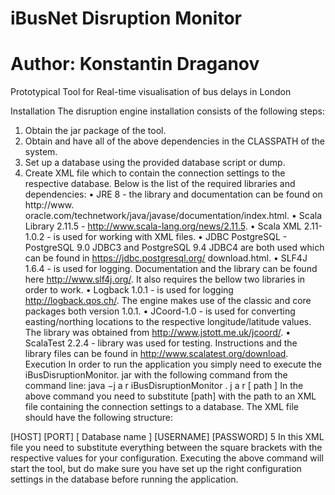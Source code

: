 iBusNet Disruption Monitor
===========

Author: Konstantin Draganov
===========

Prototypical Tool for Real-time visualisation of bus delays in London

Installation
The disruption engine installation consists of the following steps:
1. Obtain the jar package of the tool.
2. Obtain and have all of the above dependencies in the CLASSPATH of
the system.
3. Set up a database using the provided database script or dump.
4. Create XML file which to contain the connection settings to the respective
database.
Below is the list of the required libraries and dependencies:
• JRE 8 - the library and documentation can be found on http://www.
oracle.com/technetwork/java/javase/documentation/index.html.
• Scala Library 2.11.5 - http://www.scala-lang.org/news/2.11.5.
• Scala XML 2.11-1.0.2 - is used for working with XML files.
• JDBC PostgreSQL - PostgreSQL 9.0 JDBC3 and PostgreSQL 9.4 JDBC4
are both used which can be found in https://jdbc.postgresql.org/
download.html.
• SLF4J 1.6.4 - is used for logging. Documentation and the library can
be found here http://www.slf4j.org/. It also requires the bellow two
libraries in order to work.
• Logback 1.0.1 - is used for logging http://logback.qos.ch/. The engine
makes use of the classic and core packages both version 1.0.1.
• JCoord-1.0 - is used for converting easting/northing locations to the
respective longitude/latitude values. The library was obtained from
http://www.jstott.me.uk/jcoord/.
• ScalaTest 2.2.4 - library was used for testing. Instructions and the library
files can be found in http://www.scalatest.org/download.
Execution
In order to run the application you simply need to execute the iBusDisruptionMonitor.
jar with the following command from the command line:
java −j a r iBusDisruptionMonitor . j a r [ path ]
In the above command you need to substitute [path] with the path to an XML
file containing the connection settings to a database. The XML file should
have the following structure:
<?xml version=” 1 . 0 ” encoding=”UTF−8” ?>
<conne c t ion>
<host>[HOST]</ host>
<port>[PORT]</ port>
<database>[ Database name ]</ database>
<user>[USERNAME]</ user>
<password>[PASSWORD]</password>
<maxPoolSize>5</maxPoolSize>
</ conne c t ion>
In this XML file you need to substitute everything between the square brackets
with the respective values for your configuration.
Executing the above command will start the tool, but do make sure you
have set up the right configuration settings in the database before running the
application.